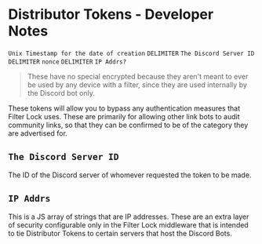 # Distributor Tokens - Developer Notes

`Unix Timestamp for the date of creation` `DELIMITER` `The Discord Server ID` `DELIMITER` `nonce` `DELIMITER` `IP Addrs?`

> These have no special encrypted because they aren't meant to ever be used by any device with a filter, since they are used internally by the Discord bot only.

These tokens will allow you to bypass any authentication measures that Filter Lock uses. These are primarily for allowing other link bots to audit community links, so that they can be confirmed to be of the category they are advertised for.

## `The Discord Server ID`

The ID of the Discord server of whomever requested the token to be made.

## `IP Addrs`

This is a JS array of strings that are IP addresses. These are an extra layer of security configurable only in the Filter Lock middleware that is intended to tie Distributor Tokens to certain servers that host the Discord Bots.
